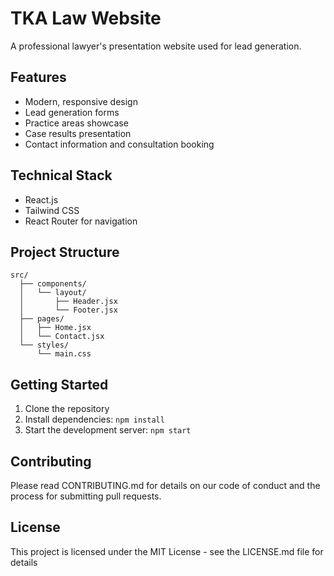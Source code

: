 # TKA Law Website

A professional lawyer's presentation website used for lead generation.

## Features

- Modern, responsive design
- Lead generation forms
- Practice areas showcase
- Case results presentation
- Contact information and consultation booking

## Technical Stack

- React.js
- Tailwind CSS
- React Router for navigation

## Project Structure

```
src/
  ├── components/
  │   └── layout/
  │       ├── Header.jsx
  │       └── Footer.jsx
  ├── pages/
  │   ├── Home.jsx
  │   └── Contact.jsx
  └── styles/
      └── main.css
```

## Getting Started

1. Clone the repository
2. Install dependencies: `npm install`
3. Start the development server: `npm start`

## Contributing

Please read CONTRIBUTING.md for details on our code of conduct and the process for submitting pull requests.

## License

This project is licensed under the MIT License - see the LICENSE.md file for details